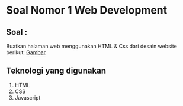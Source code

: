 # Soal Nomor 1 Web Development

## Soal :
Buatkan halaman web menggunakan HTML & Css dari desain website berikut:
[Gambar](https://drive.google.com/file/d/1b9yAoBKsgN_z1n117kdU907Jvpd9yaMh/view?usp=drive_link)
## Teknologi yang digunakan
1. HTML
2. CSS
3. Javascript

